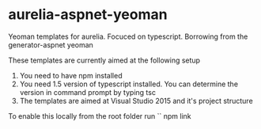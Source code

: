 # aurelia-aspnet-yeoman
Yeoman templates for aurelia. Focuced on typescript. Borrowing from the generator-aspnet yeoman

These templates are currently aimed at the following setup

1. You need to have npm installed
2. You need 1.5 version of typescript installed. You can determine the version in command prompt by typing tsc
3. The templates are aimed at Visual Studio 2015 and it's project structure

To enable this locally from the root folder run
`` npm link 
